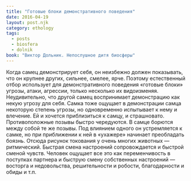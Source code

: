 ```yaml
---
title: "Готовые блоки демонстративного поведения"
date: 2016-04-19
layout: post.njk
category: ethology
tags:
  - posts
  - biosfera
  - dolnik
book: "Виктор Дольник. Непослушное дитя биосферы"
---
```


Когда самец демонстрирует себя, он неизбежно должен показывать, что он крупнее других, сильнее, смелее, ярче. Поэтому естественный отбор использует для демонстративного поведения «готовые блоки» угрозы, атаки, агрессии, только несколько их видоизменяя. Неудивительно, что другой самец воспринимает демонстрацию как некую угрозу для себя. Самка тоже ощущает в демонстрации самца некоторую степень угрозы, но одновременно испытывает к нему и влечение. Ей и хочется приблизиться к самцу, и страшновато. Противоположные позывы быстро чередуются. В самце борются между собой те же позывы. Под влиянием одного он устремляется к самке, но при приближении к ней в «ухажере» начинает преобладать боязнь. Отсюда рисунок токования у очень многих животных — ритмический. Быстрая смена настроений сопровождается и быстрой сменой чувств. Человек ощущает все это как переменчивость в поступках партнера и быструю смену собственных настроений — восторга и недовольства, решительности и робости, благодарности и обиды и т.п.
